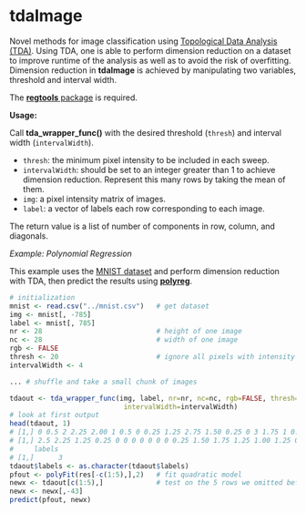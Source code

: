# tdaImage

Novel methods for image classification using [Topological Data Analysis (TDA)](Slides.pdf). Using TDA, one is able to perform dimension reduction on a dataset to improve runtime of the analysis as well as to avoid the risk of overfitting. Dimension reduction in **tdaImage** is achieved by manipulating two variables, threshold and interval width.

The [**regtools** package](https://github.com/matloff/regtools) is required. 

**Usage:**

Call **tda_wrapper_func()** with the desired threshold (`thresh`) and interval width (`intervalWidth`). 
* `thresh`: the minimum pixel intensity to be included in each sweep. 
* `intervalWidth`: should be set to an integer greater than 1 to achieve dimension reduction. Represent this many rows by taking the mean of them.
* `img`: a pixel intensity matrix of images. 
* `label`: a vector of labels each row corresponding to each image. 

The return value is a list of number of components in row, column, and diagonals.

*Example: Polynomial Regression* 

This example uses the [MNIST dataset](http://heather.cs.ucdavis.edu/mnist.csv) and perform dimension reduction with TDA, then predict the results using [**polyreg**](http://github.com/matloff/polyreg). 

```R
# initialization
mnist <- read.csv("../mnist.csv")   # get dataset
img <- mnist[, -785]
label <- mnist[, 785]
nr <- 28                            # height of one image
nc <- 28                            # width of one image
rgb <- FALSE
thresh <- 20                        # ignore all pixels with intensity lower than this 
intervalWidth <- 4

... # shuffle and take a small chunk of images

tdaout <- tda_wrapper_func(img, label, nr=nr, nc=nc, rgb=FALSE, thresh=thresh, 
                            intervalWidth=intervalWidth)
# look at first output
head(tdaout, 1)   
# [1,] 0 0.5 2 2.25 2.00 1 0.5 0 0.25 1.25 2.75 1.50 0.25 0 3 1.75 1 0.00 0 0 0
# [1,] 2.5 2.25 1.25 0.25 0 0 0 0 0 0 0 0.25 1.50 1.75 1.25 1.00 1.25 0 0 0 0
#     labels
# [1,]      3
tdaout$labels <- as.character(tdaout$labels)
pfout <- polyFit(res[-c(1:5),],2)   # fit quadratic model
newx <- tdaout[c(1:5),]             # test on the 5 rows we omitted before
newx <- newx[,-43] 
predict(pfout, newx)

```


